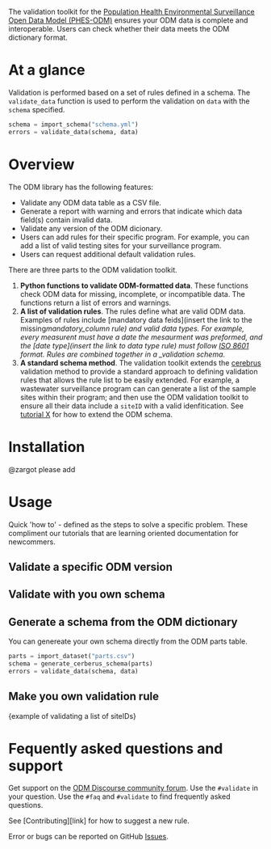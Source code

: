 The validation toolkit for the [Population Health Environmental Surveillance Open Data Model (PHES-ODM)](https://github.com/Big-Life-Lab/PHES-ODM) ensures your ODM data is complete and interoperable. Users can check whether their data meets the ODM dictionary format.

# At a glance

Validation is performed based on a set of rules defined in a schema. The `validate_data` function is used to perform the validation on `data` with the `schema` specified.

```python
schema = import_schema("schema.yml")
errors = validate_data(schema, data)
```

# Overview

The ODM library has the following features:

- Validate any ODM data table as a CSV file.
- Generate a report with warning and errors that indicate which data field(s) contain invalid data.
- Validate any version of the ODM dicionary.
- Users can add rules for their specific program. For example, you can add a list of valid testing sites for your surveillance program.
- Users can request additional default validation rules.

There are three parts to the ODM validation toolkit.

1. **Python functions to validate ODM-formatted data**. These functions check ODM data for missing, incomplete, or incompatible data. The functions return a list of errors and warnings.
1. **A list of validation rules**. The rules define what are valid ODM data. Examples of rules include [mandatory data feids](insert the link to the missing*mandatory_column rule) and valid data types. For example, every measurent must have a date the mesaurment was preformed, and the [date type](insert the link to data type rule) must follow [ISO 8601](https://www.iso.org/iso-8601-date-and-time-format.html) format. Rules are combined together in a \_validation schema*.
1. **A standard schema method**. The validation toolkit extends the [cerebrus](https://docs.python-cerberus.org/en/stable/index.html) validation method to provide a standard approach to defining validation rules that allows the rule list to be easily extended. For example, a wastewater surveillance program can can generate a list of the sample sites within their program; and then use the ODM validation toolkit to ensure all their data include a `siteID` with a valid idenfitication. See [tutorial X]() for how to extend the ODM schema.

# Installation

@zargot please add

# Usage

Quick 'how to' - defined as the steps to solve a specific problem. These compliment our tutorials that are learning oriented documentation for newcommers.

## Validate a specific ODM version

## Validate with you own schema

## Generate a schema from the ODM dictionary

You can genereate your own schema directly from the ODM parts table.

```python
parts = import_dataset("parts.csv")
schema = generate_cerberus_schema(parts)
errors = validate_data(schema, data)
```

## Make you own validation rule

{example of validating a list of siteIDs}

# Fequently asked questions and support

Get support on the [ODM Discourse community forum](https://odm.discourse.group/c/support). Use the `#validate` in your question. Use the `#faq` and `#validate` to find frequently asked questions.

See [Contributing][link] for how to suggest a new rule.

Error or bugs can be reported on GitHub [Issues](https://github.com/Big-Life-Lab/PHES-ODM-Validation/issues).
